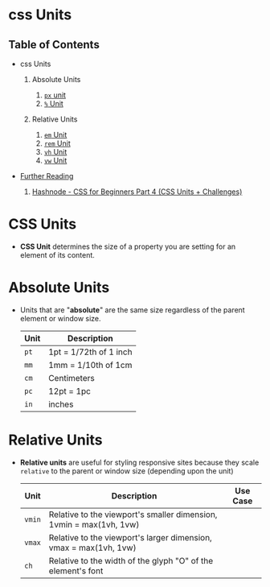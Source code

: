 # css Units

## Table of Contents
- css Units
    1. Absolute Units
       1. [`px` unit](https://github.com/nyangweso-rodgers/Web-Applications/tree/main/css3/css-Units/px-Unit)
       2. [`%` Unit](https://github.com/nyangweso-rodgers/Web-Applications/tree/main/css3/css-Units/percentage-Unit)


    2. Relative Units
       1. [`em` Unit](https://github.com/nyangweso-rodgers/Web-Applications/tree/main/css3/css-Units/em-Unit)
       2. [`rem` Unit](https://github.com/nyangweso-rodgers/Web-Applications/tree/main/css3/css-Units/rem-Unit)
       3. [`vh` Unit](https://github.com/nyangweso-rodgers/Web-Applications/tree/main/css3/css-Units/vh-Unit)
       4. [`vw` Unit](https://github.com/nyangweso-rodgers/Web-Applications/tree/main/css3/css-Units/vw-Unit)

- [Further Reading]()
    1. [Hashnode - CSS for Beginners Part 4 (CSS Units + Challenges)](https://blog.amenas.me/css-for-beginners-part-4-css-units-challenges)

# CSS Units
* __CSS Unit__ determines the size of a property you are setting for an element of its content.

# Absolute Units
* Units that are "__absolute__" are the same size regardless of the parent element or window size.

    Unit | Description
    |---------------------- | -------------------- |
    `pt` | 1pt = 1/72th of 1 inch
    `mm` | 1mm = 1/10th of 1cm
    `cm` | Centimeters
    `pc` | 12pt = 1pc
    `in` | inches

# Relative Units
* __Relative units__ are useful for styling responsive sites because they scale `relative` to the parent or window size (depending upon the unit)
  
    Unit | Description | Use Case 
    |---------------------- | -------------------- | -------------------- |
    `vmin` | Relative to the viewport's smaller dimension, 1vmin = max(1vh, 1vw)
    `vmax` | Relative to the viewport's larger dimension, vmax = max(1vh, 1vw)
    `ch` | Relative to the width of the glyph "O" of the element's font